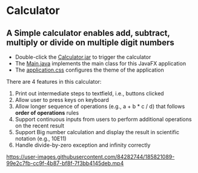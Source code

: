 # Calculator
## A Simple calculator enables **add**, **subtract**, **multiply** or **divide** on multiple digit numbers
* Double-click the [Calculator.jar](Calculator.jar) to trigger the calculator
* The [Main.java](src/application/Main.java) implements the main class for this JavaFX application 
* The [application.css](src/application/application.css) configures the theme of the application

There are 4 features in this calculator:

1) Print out intermediate steps to textfield, i.e., buttons clicked
2) Allow user to press keys on keyboard 
3) Allow longer sequence of operations (e.g., a + b * c / d)  that follows **order of operations** rules
4) Support continuous inputs from users to perform additional operations on the recent result
5) Support Big number calculation and display the result in scientific notation (e.g., 10E11)
6) Handle divide-by-zero exception and infinity correctly











https://user-images.githubusercontent.com/84282744/185821089-99e2c7fb-cc9f-4b87-bf8f-7f3bb4145deb.mp4


